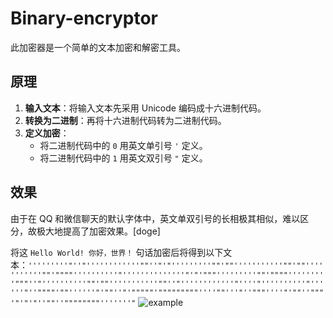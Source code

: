 # Binary-encryptor

此加密器是一个简单的文本加密和解密工具。

## 原理

1. **输入文本**：将输入文本先采用 Unicode 编码成十六进制代码。
2. **转换为二进制**：再将十六进制代码转为二进制代码。
3. **定义加密**：
   - 将二进制代码中的 `0` 用英文单引号 `'` 定义。
   - 将二进制代码中的 `1` 用英文双引号 `"` 定义。

## 效果

由于在 QQ 和微信聊天的默认字体中，英文单双引号的长相极其相似，难以区分，故极大地提高了加密效果。[doge]

 将这 `Hello World! 你好，世界！` 句话加密后将得到以下文本：`'''''''''"''"''''''''''''""''"'"'''''''''""'""'''''''''''""'""'''''''''''""'""""''''''''''"''''''''''''''"'"'"""'''''''''""'""""'''''''''"""''"''''''''''""'""'''''''''''""''"''''''''''''"''''"''''''''''"''''''"''""""'""''''''"'""''"'"""""'"""""""""''''""'''"''"""''''"'""''"""'"'"'"''""''""""""""'''''''"` 
 ![example](https://github.com/user-attachments/assets/b26e6a0b-7de2-4563-beea-f3791fac182e)
